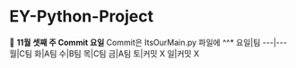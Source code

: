 # EY-Python-Project

📎 **11월 셋째 주 Commit 요일**
Commit은 ItsOurMain.py 파일에 ^^*
요일|팀
---|---
월|C팀
화|A팀
수|B팀
목|C팀
금|A팀
토|커밋 X
일|커밋 X
